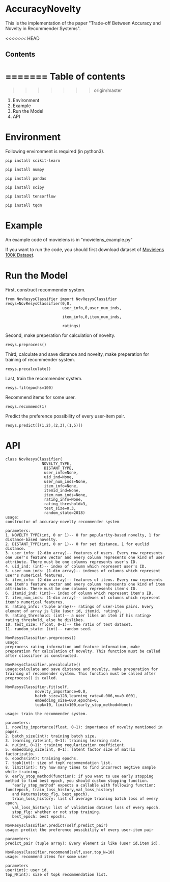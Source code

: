 AccuracyNovelty
=========

This is the implementation of the paper "Trade-off Between Accuracy and Novelty in Recommender Systems".

<<<<<<< HEAD
## Contents
=======
Table of contents
=================
>>>>>>> origin/master

1. Environment
2. Example
3. Run the Model
4. API

Environment
=================

Following environment is required (in python3).

```
pip install scikit-learn

pip install numpy 

pip install pandas

pip install scipy

pip install tensorflow

pip install tqdm
```



Example
===

An example code of movielens is in "movielens_example.py"

If you want to run the code, you should first download dataset of [Movielens 100K Dataset](https://grouplens.org/datasets/movielens/).



Run the Model
=================

First, construct recommender system.

```
from NovResysClassifier import NovResysClassifier
resys=NovResysClassifier(0,0,
                         user_info,0,user_num_inds,

                         item_info,0,item_num_inds,

                         ratings)
```

Second, make preperation for calculation of novelty.

```
resys.preprocess()
```

Third, calculate and save distance and novelty, make preperation for training of recommender system.

```
resys.precalculate()
```

Last, train the recommender system.

```
resys.fit(epochs=100)
```

Recommend items for some user.

```
resys.recommend(1)
```

Predict the preference possibility of every user-item pair. 

```
resys.predict([(1,2),(2,3),(1,5)])
```



API
=================

```
class NovResysClassifier(
			    NOVELTY_TYPE,
                 DISTANT_TYPE,
                 user_info=None,
                 uid_ind=None,
                 user_num_inds=None,
                 item_info=None,
                 itemid_ind=None,
                 item_num_inds=None,
                 rating_info=None,
                 rating_threshold=3,
                 test_size=0.3,
                 random_state=2018)
usage:
constructor of accuracy-novelty recommender system

parameters:
1. NOVELTY_TYPE(int, 0 or 1)-- 0 for popularity-based novelty, 1 for distance-based novelty.
2. DISTANT_TYPE(int, 0 or 1)-- 0 for set distance, 1 for euclid distance.
3. user_info: (2-dim array)-- features of users. Every row represents one user's feature vector and every column represents one kind of user attribute. There must be one columns represents user's ID. 
4. uid_ind: (int)-- index of column which represent user's ID.
5. user_num_inds: (1-dim array)-- indexes of columns which represent user's numerical features.
5. item_info: (2-dim array)-- features of items. Every row represents one item's feature vector and every column represents one kind of item attribute. There must be one columns represents item's ID. 
6. itemid_ind: (int)-- index of column which represent item's ID.
7. item_num_inds: (1-dim array)-- indexes of columns which represent item's numerical features.
8. rating_info: (tuple array)-- ratings of user-item pairs. Every element of array is like (user id, itemid, rating).
9. rating_threshold: (int)-- a user likes an item if his rating> rating_threshold, else he dislikes.
10. test_size: (float, 0~1)-- the ratio of test dataset.
11. random_state: (int)-- random seed.
```



```
NovResysClassifier.preprocess()
usage:
preprocess rating information and feature information, make preperation for calculation of novelty. This function must be called after classifier is constructed.
```



```
NovResysClassifier.precalculate()
usage:calculate and save distance and novelty, make preperation for training of recommender system. This function must be called after preprocess() is called.
```



```
NovResysClassifier.fit(self,
             novelty_importance=0.0,
             batch_size=128,learning_rate=0.006,nu=0.0001,
             embedding_size=600,epochs=0,
             topk=10, limit=100,early_stop_method=None):

usage: train the recommender system.

parameters:
1. novelty_importance(float, 0~1): importance of novelty mentioned in paper.
2. batch_size(int): training batch size.
3. learning_rate(int, 0~1): training learning rate.
4. nu(int, 0~1): training regularization coefficient.
5. embedding_size(int, 0~1): latent factor size of matrix factorizatio.
6. epochs(int): training epochs.
7. topk(int): size of topK recommendation list.
8. limit(int): try how many times to find incorrect negtive sample while training.
9. early_stop_method(function): if you want to use early stopping method to find best epoch, you should custom stopping function.
   "early_stop_method" expects a callable with following function: func(epoch, train_loss_history,val_loss_history) 
   and Returns(stop_flg, best_epoch). 
   train_loss_history: list of average training batch loss of every epoch. 
   val_loss_history: list of validation dataset loss of every epoch. 
   stop_flg: whether or not stop training.
   best_epoch: best epochs.
```



```
NovResysClassifier.predict(self,predict_pair)
usage: predict the preference possibility of every user-item pair

parameters:
predict_pair (tuple array): Every element is like (user id,item id).
```



```
NovResysClassifier.recommend(self,user,top_N=10)
usage: recommend items for some user

parameters
user(int): user id.
top_N(int): size of topk recommendation list.
```

